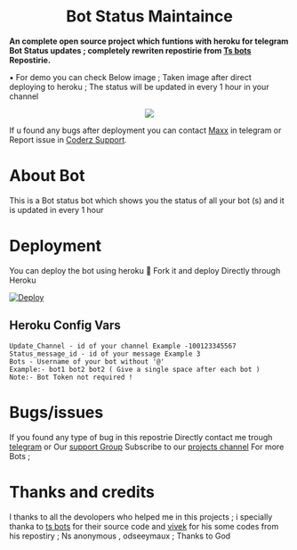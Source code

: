 <h1 align="center">Bot Status Maintaince</h1>
<p align="center">
  

<b>An complete open source project which funtions with heroku for telegram Bot Status updates ; completely rewriten repostirie from [Ts bots](https://github.com/ts-bots) Repostirie.</b>

▪ For demo you can check Below image ; Taken image after direct deploying to heroku ;  The status will be updated in every 1 hour in your channel

<p align="center">
  <img src="https://telegra.ph/file/92fba384aa74268287b6e.jpg">
</p>

If u found any bugs after deployment you can contact [Maxx](https://telegram.dog/Maxxcoderz) in telegram or Report issue in [Coderz Support](https://telegram.dog/CoderzSupport).

# About Bot

This is a Bot status bot which shows you the status of all your bot (s) and it is updated in every 1 hour 


# Deployment

You can deploy the bot using heroku
🥰 Fork it and deploy Directly through Heroku

[![Deploy](https://www.herokucdn.com/deploy/button.svg)](https://heroku.com/deploy?template=https://github.com/Maxxcoderz/Bot-status)

## Heroku Config Vars

```
Update_Channel - id of your channel Example -100123345567
Status_message_id - id of your message Example 3
Bots - Username of your bot without '@'
Example:- bot1 bot2 bot2 ( Give a single space after each bot ) 
Note:- Bot Token not required !
```

# Bugs/issues

If you found any type of bug in this repostrie Directly contact me trough [telegram](telegram.dog/Maxxcoderz) or Our [support Group](https://telegram.dog/CoderzSupport)
Subscribe to our [projects channel](https://telegram.dog/CoderzHEX) For more Bots ;

# Thanks and credits

I thanks to all the devolopers who helped me in this projects ; i specially thanka to [ts bots](github.com/ts_bots) for their source code and [vivek](github.com/vivek_tp) for his some codes from his repostiry ; Ns anonymous , odseeymaux ; Thanks to God 
